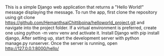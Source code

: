 This is a simple Django web application that returns a "Hello World!" message  displaying the message.
To run the app, first clone the repository using git clone https://github.com/HemanthsaiChittiboina/helloworld_project.git and navigate into the project folder. 
If a virtual environment is preferred, create one using python -m venv venv and activate it. 
Install Django with pip install django, 
After setting up, start the development server with python manage.py runserver. 
Once the server is running, open http://127.0.0.1:8000/hello/
